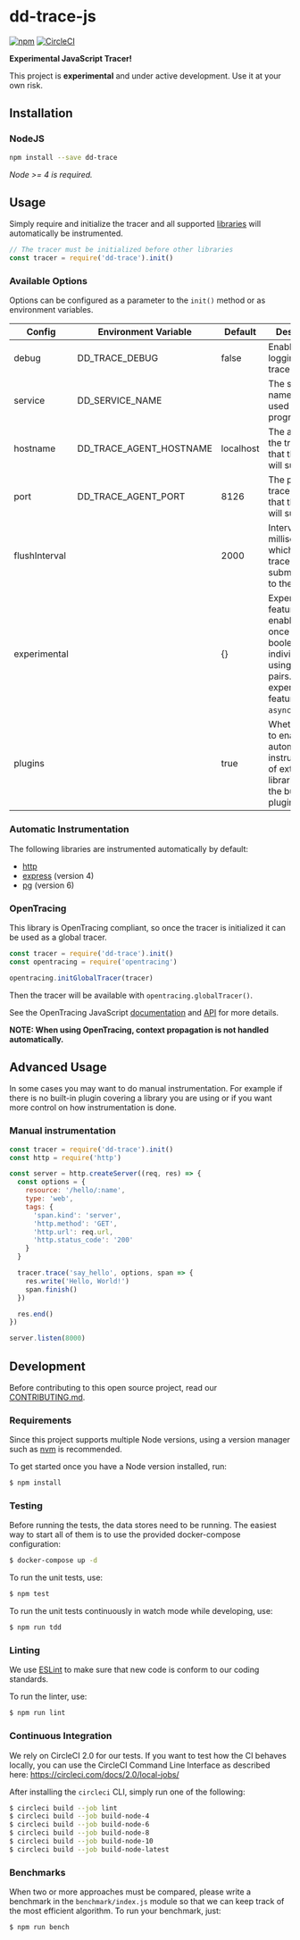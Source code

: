 # dd-trace-js

[![npm](https://img.shields.io/npm/v/dd-trace.svg)](https://www.npmjs.com/package/dd-trace)
[![CircleCI](https://img.shields.io/circleci/project/github/DataDog/dd-trace-js.svg)](https://circleci.com/gh/DataDog/dd-trace-js/tree/master)

**Experimental JavaScript Tracer!**

This project is **experimental** and under active development. Use it at your own risk.

## Installation

### NodeJS

```sh
npm install --save dd-trace
```

*Node >= 4 is required.*

## Usage

Simply require and initialize the tracer and all supported
[libraries](#automatic-instrumentation) will automatically
be instrumented.

```js
// The tracer must be initialized before other libraries
const tracer = require('dd-trace').init()
```

### Available Options

Options can be configured as a parameter to the `init()` method
or as environment variables.

| Config        | Environment Variable         | Default   | Description |
| ------------- | ---------------------------- | --------- | ----------- |
| debug         | DD_TRACE_DEBUG               | false     | Enable debug logging in the tracer. |
| service       | DD_SERVICE_NAME              |           | The service name to be used for this program. |
| hostname      | DD_TRACE_AGENT_HOSTNAME      | localhost | The address of the trace agent that the tracer will submit to. |
| port          | DD_TRACE_AGENT_PORT          | 8126      | The port of the trace agent that the tracer will submit to. |
| flushInterval |                              | 2000      | Interval in milliseconds at which the tracer will submit traces to the agent. |
| experimental  |                              | {}        | Experimental features can be enabled all at once using boolean `true` or individually using key/value pairs. Available experimental features: `asyncHooks`. |
| plugins       |                              | true      | Whether or not to enable automatic instrumentation of external libraries using the built-in plugins. |

### Automatic Instrumentation

The following libraries are instrumented automatically by default:

* [http](https://nodejs.org/api/http.html)
* [express](https://expressjs.com/) (version 4)
* [pg](https://node-postgres.com/) (version 6)

### OpenTracing

This library is OpenTracing compliant, so once the tracer is initialized
it can be used as a global tracer.

```js
const tracer = require('dd-trace').init()
const opentracing = require('opentracing')

opentracing.initGlobalTracer(tracer)
```

Then the tracer will be available with `opentracing.globalTracer()`.

See the OpenTracing JavaScript [documentation](https://github.com/opentracing/opentracing-javascript)
and [API](https://doc.esdoc.org/github.com/opentracing/opentracing-javascript/) for more details.

**NOTE: When using OpenTracing, context propagation is not handled
automatically.**

## Advanced Usage

In some cases you may want to do manual instrumentation. For example
if there is no built-in plugin covering a library you are using or if you want more control on how instrumentation is done.

### Manual instrumentation

```js
const tracer = require('dd-trace').init()
const http = require('http')

const server = http.createServer((req, res) => {
  const options = {
    resource: '/hello/:name',
    type: 'web',
    tags: {
      'span.kind': 'server',
      'http.method': 'GET',
      'http.url': req.url,
      'http.status_code': '200'
    }
  }

  tracer.trace('say_hello', options, span => {
    res.write('Hello, World!')
    span.finish()
  })

  res.end()
})

server.listen(8000)
```

## Development

Before contributing to this open source project, read our [CONTRIBUTING.md](https://github.com/DataDog/dd-trace-js/blob/master/CONTRIBUTING.md).

### Requirements

Since this project supports multiple Node versions, using a version
manager such as [nvm](https://github.com/creationix/nvm) is recommended.

To get started once you have a Node version installed, run:

```sh
$ npm install
```

### Testing

Before running the tests, the data stores need to be running.
The easiest way to start all of them is to use the provided
docker-compose configuration:

```sh
$ docker-compose up -d
```

To run the unit tests, use:

```sh
$ npm test
```

To run the unit tests continuously in watch mode while developing, use:

```sh
$ npm run tdd
```

### Linting

We use [ESLint](https://eslint.org) to make sure that new code is
conform to our coding standards.

To run the linter, use:

```sh
$ npm run lint
```

### Continuous Integration

We rely on CircleCI 2.0 for our tests. If you want to test how the CI behaves
locally, you can use the CircleCI Command Line Interface as described here:
https://circleci.com/docs/2.0/local-jobs/

After installing the `circleci` CLI, simply run one of the following:

```sh
$ circleci build --job lint
$ circleci build --job build-node-4
$ circleci build --job build-node-6
$ circleci build --job build-node-8
$ circleci build --job build-node-10
$ circleci build --job build-node-latest
```

### Benchmarks

When two or more approaches must be compared, please write a benchmark
in the `benchmark/index.js` module so that we can keep track of the
most efficient algorithm. To run your benchmark, just:

```sh
$ npm run bench
```
